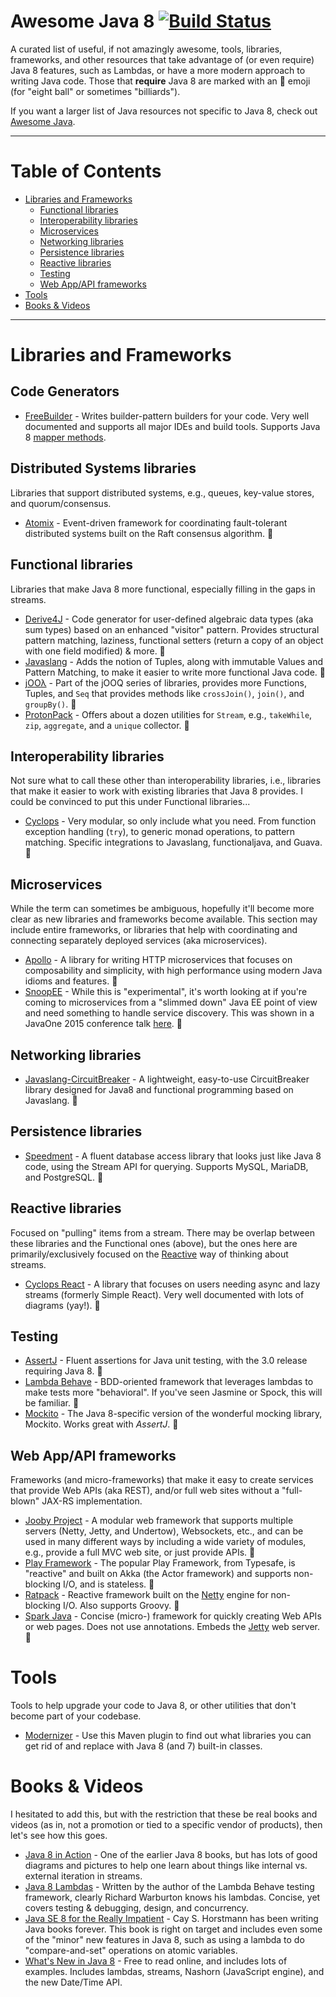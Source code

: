 # Awesome Java 8  [![Build Status](https://travis-ci.org/tedyoung/awesome-java8.svg?branch=master)](https://travis-ci.org/tedyoung/awesome-java8)

A curated list of useful, if not amazingly awesome, tools, libraries, frameworks, and other resources that take advantage of (or even require) Java 8 features, such as Lambdas, or have a more modern approach to writing Java code. Those that **require** Java 8 are marked with an :8ball: emoji (for "eight ball" or sometimes "billiards").

If you want a larger list of Java resources not specific to Java 8, check out [Awesome Java](https://github.com/akullpp/awesome-java).

----

# Table of Contents

- [Libraries and Frameworks](#libraries-and-frameworks)
    - [Functional libraries](#functional-libraries)
    - [Interoperability libraries](#interoperability-libraries)
    - [Microservices](#microservices)
    - [Networking libraries](#networking-libraries)
    - [Persistence libraries](#persistence-libraries)
    - [Reactive libraries](#reactive-libraries)
    - [Testing](#testing)
    - [Web App/API frameworks](#web-appapi-frameworks)
- [Tools](#tools)
- [Books & Videos](#books--videos)


----

# Libraries and Frameworks

## Code Generators

* [FreeBuilder](https://github.com/google/FreeBuilder) - Writes builder-pattern builders for your code. Very well documented and supports all major IDEs and build tools. Supports Java 8 [mapper methods](https://github.com/google/FreeBuilder#accessor-methods).

## Distributed Systems libraries

Libraries that support distributed systems, e.g., queues, key-value stores, and quorum/consensus.

* [Atomix](http://atomix.io/atomix/) - Event-driven framework for coordinating fault-tolerant distributed systems built on the Raft consensus algorithm. :8ball:

## Functional libraries

Libraries that make Java 8 more functional, especially filling in the gaps in streams.

* [Derive4J](https://github.com/derive4j/derive4j) - Code generator for user-defined algebraic data types (aka sum types) based on an enhanced "visitor" pattern. Provides structural pattern matching, laziness, functional setters (return a copy of an object with one field modified) & more. :8ball:
* [Javaslang](http://www.javaslang.io/) - Adds the notion of Tuples, along with immutable Values and Pattern Matching, to make it easier to write more functional Java code. :8ball:
* [jOOλ](https://github.com/jOOQ/jOOL) - Part of the jOOQ series of libraries, provides more Functions, Tuples, and `Seq` that provides methods like `crossJoin()`, `join()`, and `groupBy()`. :8ball:
* [ProtonPack](https://github.com/poetix/protonpack) - Offers about a dozen utilities for `Stream`, e.g., `takeWhile`, `zip`, `aggregate`, and a `unique` collector. :8ball: 

## Interoperability libraries

Not sure what to call these other than interoperability libraries, i.e., libraries that make it easier to work with existing libraries that Java 8 provides. I could be convinced to put this under Functional libraries...

* [Cyclops](https://github.com/aol/cyclops) - Very modular, so only include what you need. From function exception handling (`try`), to generic monad operations, to pattern matching. Specific integrations to Javaslang, functionaljava, and Guava. :8ball:

## Microservices

While the term can sometimes be ambiguous, hopefully it'll become more clear as new libraries and frameworks become available. This section may include entire frameworks, or libraries that help with coordinating and connecting separately deployed services (aka microservices).

* [Apollo](http://spotify.github.io/apollo/) - A library for writing HTTP microservices that focuses on composability and simplicity, with high performance using modern Java idioms and features. :8ball:
* [SnoopEE](https://github.com/ivargrimstad/snoop) - While this is "experimental", it's worth looking at if you're coming to microservices from a "slimmed down" Java EE point of view and need something to handle service discovery. This was shown in a JavaOne 2015 conference talk [here](https://www.youtube.com/watch?v=REuBLPTeFDg). :8ball:

## Networking libraries

* [Javaslang-CircuitBreaker](https://github.com/javaslang/javaslang-circuitbreaker) - A lightweight, easy-to-use CircuitBreaker library designed for Java8 and functional programming based on Javaslang. :8ball:

## Persistence libraries

* [Speedment](https://github.com/speedment/speedment) - A fluent database access library that looks just like Java 8 code, using the Stream API for querying. Supports MySQL, MariaDB, and PostgreSQL. :8ball:

## Reactive libraries

Focused on "pulling" items from a stream. There may be overlap between these libraries and the Functional ones (above), but the ones here are primarily/exclusively focused on the [Reactive](http://www.reactive-streams.org/) way of thinking about streams.

* [Cyclops React](https://github.com/aol/cyclops-react) - A library that focuses on users needing async and lazy streams (formerly Simple React). Very well documented with lots of diagrams (yay!). :8ball:

## Testing

* [AssertJ](http://joel-costigliola.github.io/assertj/index.html) - Fluent assertions for Java unit testing, with the 3.0 release requiring Java 8. :8ball:
* [Lambda Behave](http://richardwarburton.github.io/lambda-behave/) - BDD-oriented framework that leverages lambdas to make tests more "behavioral". If you've seen Jasmine or Spock, this will be familiar. :8ball:
* [Mockito](https://github.com/szpak/mockito-java8) - The Java 8-specific version of the wonderful mocking library, Mockito. Works great with *AssertJ*. :8ball:

## Web App/API frameworks

Frameworks (and micro-frameworks) that make it easy to create services that provide Web APIs (aka REST), and/or full web sites without a "full-blown" JAX-RS implementation.

* [Jooby Project](https://github.com/jooby-project/jooby) - A modular web framework that supports multiple servers (Netty, Jetty, and Undertow), Websockets, etc., and can be used in many different ways by including a wide variety of modules, e.g., provide a full MVC web site, or just provide APIs. :8ball: 
* [Play Framework](https://www.playframework.com/documentation/2.4.x/Installing) - The popular Play Framework, from Typesafe, is "reactive" and built on Akka (the Actor framework) and supports non-blocking I/O, and is stateless. :8ball:
* [Ratpack](https://ratpack.io) - Reactive framework built on the [Netty](http://netty.io/) engine for non-blocking I/O. Also supports Groovy. :8ball:
* [Spark Java](http://sparkjava.com/) - Concise  (micro-) framework for quickly creating Web APIs or web pages. Does not use annotations. Embeds the [Jetty](http://www.eclipse.org/jetty/) web server. :8ball:


# Tools

Tools to help upgrade your code to Java 8, or other utilities that don't become part of your codebase.

* [Modernizer](https://github.com/andrewgaul/modernizer-maven-plugin) - Use this Maven plugin to find out what libraries you can get rid of and replace with Java 8 (and 7) built-in classes.


# Books & Videos

I hesitated to add this, but with the restriction that these be real books and videos (as in, not a promotion or tied to a specific vendor of products), then let's see how this goes.

* [Java 8 in Action](https://www.manning.com/books/java-8-in-action) - One of the earlier Java 8 books, but has lots of good diagrams and pictures to help one learn about things like internal vs. external iteration in streams.
* [Java 8 Lambdas](http://shop.oreilly.com/product/0636920030713.do) - Written by the author of the Lambda Behave testing framework, clearly Richard Warburton knows his lambdas. Concise, yet covers testing & debugging, design, and concurrency.
* [Java SE 8 for the Really Impatient](http://www.informit.com/store/java-se8-for-the-really-impatient-a-short-course-on-9780321927767) - Cay S. Horstmann has been writing Java books forever. This book is right on target and includes even some of the "minor" new features in Java 8, such as using a lambda to do "compare-and-set" operations on atomic variables.
* [What's New in Java 8](https://leanpub.com/whatsnewinjava8) - Free to read online, and includes lots of examples. Includes lambdas, streams, Nashorn (JavaScript engine), and the new Date/Time API.
